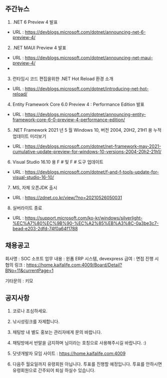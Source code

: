 ## 주간뉴스
1) .NET 6 Preview 4 발표
- URL : https://devblogs.microsoft.com/dotnet/announcing-net-6-preview-4/

2) .NET MAUI Preview 4 발표
- URL : https://devblogs.microsoft.com/dotnet/announcing-net-maui-preview-4/
-
3) 런타임시 코드 편집을위한 .NET Hot Reload 환경 소개
- URL : https://devblogs.microsoft.com/dotnet/introducing-net-hot-reload/

4) Entity Framework Core 6.0 Preview 4 : Performance Edition 발표
- URL : https://devblogs.microsoft.com/dotnet/announcing-entity-framework-core-6-0-preview-4-performance-edition/

5) .NET Framework 2021 년 5 월 Windows 10, 버전 2004, 20H2, 21H1 용 누적 업데이트 미리보기
- URL : https://devblogs.microsoft.com/dotnet/net-framework-may-2021-cumulative-update-preview-for-windows-10-versions-2004-20h2-21h1/

6) Visual Studio 16.10 용 F # 및 F # 도구 업데이트
- URL : https://devblogs.microsoft.com/dotnet/f-and-f-tools-update-for-visual-studio-16-10/

7) MS, 자체 오픈JDK 출시
- URL : https://zdnet.co.kr/view/?no=20210526050031

8) 실버라이트 종료
- URL : https://support.microsoft.com/ko-kr/windows/silverlight-%EC%A7%80%EC%9B%90-%EC%A2%85%EB%A3%8C-0a3be3c7-bead-e203-2dfd-74f0a64f1788


## 채용공고

회사명 : SOC 소프트
업무 내용 : 윈폼 ERP 시스템, devexpress
급여 : 면접 진행 시 협의
링크 : https://home.kaifalife.com:4009/Board/Detail?BNo=11&currentPage=1

기타문의 : 키모

## 공지사항

1) 코로나 조심하세요.

2) 낚시성링크를 자제합니다.

3) 채팅방 내 별도 홍보는 관리자에게 문의 바랍니다. 

4) 채팅방에서 반말을 금지하며 님이라는 호칭으로 사용해주시길 바랍니다. :)

5) 닷넷개발자 모임 사이트 : https://home.kaifalife.com:4009

6) 다음주 월요일까지 유령회원 아닙니다. 투표를 진행할 예정입니다. 투표를 안하시면 유령회원으로 간주되어 퇴실 하실수 있습니다.
